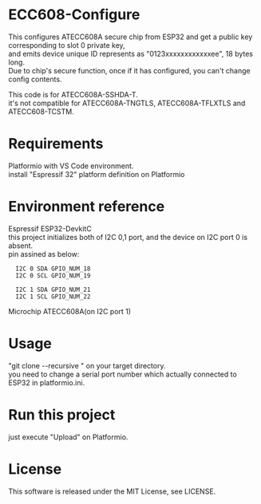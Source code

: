 # ECC608-Configure

This configures ATECC608A secure chip from ESP32 and get a public key corresponding to slot 0 private key,  
and emits device unique ID represents as "0123xxxxxxxxxxxxee", 18 bytes long.  
Due to chip's secure function, once if it has configured, you can't change config contents.

This code is for ATECC608A-SSHDA-T.  
it's not compatible for ATECC608A-TNGTLS, ATECC608A-TFLXTLS and ATECC608-TCSTM.  


# Requirements

  Platformio with VS Code environment.  
  install "Espressif 32" platform definition on Platformio

# Environment reference
  
  Espressif ESP32-DevkitC  
  this project initializes both of I2C 0,1 port, and the device on I2C port 0 is absent.  
  pin assined as below:  


      I2C 0 SDA GPIO_NUM_18
      I2C 0 SCL GPIO_NUM_19

      I2C 1 SDA GPIO_NUM_21
      I2C 1 SCL GPIO_NUM_22
          
  Microchip ATECC608A(on I2C port 1)  

# Usage

"git clone --recursive <this pages URL>" on your target directory.  
you need to change a serial port number which actually connected to ESP32 in platformio.ini.

# Run this project

just execute "Upload" on Platformio.   

# License

This software is released under the MIT License, see LICENSE.
